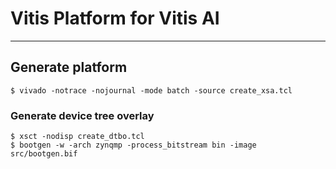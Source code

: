 # Vitis Platform for Vitis AI

***

## Generate platform

```shell-session
$ vivado -notrace -nojournal -mode batch -source create_xsa.tcl
```

### Generate device tree overlay

```shell-session
$ xsct -nodisp create_dtbo.tcl
$ bootgen -w -arch zynqmp -process_bitstream bin -image src/bootgen.bif
```

